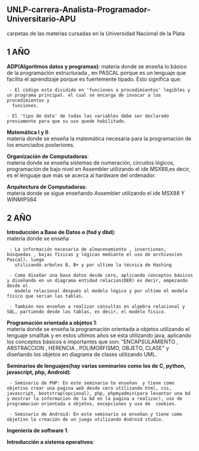 ## UNLP-carrera-Analista-Programador-Universitario-APU

carpetas de las materias cursadas en la Universidad Nacional de la Plata

## 1 AÑO

 **ADP(Algoritmos datos y programas)**: 
materia donde se enseña lo básico de la programación estructurada , en PASCAL porque es un lenguaje que facilita el aprendizaje porque es fuertemente tipado. Esto significa que:
    
     - El código esta dividido en 'funciones o procedimientos' legibles y un programa principal. el cual se encarga de invocar a los procedimientos y 
      funciones.

    - El 'tipo de dato' de todas las variables debe ser declarado previamente para que su uso quede habilitado.

 **Matemática I y II**:  
materia donde se enseña la matemática necesaria para la programación de los enunciados posteriores.

 **Organización de Computadoras**:  
materia donde se enseña sistemas de numeración, circuitos lógicos, programación de bajo nivel en Assembler utilizando el ide MSX88,es decir, es el lenguaje que más se acerca al hardware del ordenador.

 **Arquitectura de Computadoras**:  
materia donde se sigue enseñando Assembler utilizando el ide MSX88 Y WINMIPS64

## 2 AÑO

**Introducción a Base de Datos o (fod y dbd)**:  
materia donde se enseña 

     - La información necesaria de almacenamiento , inserciones,  búsquedas , bajas físicas y lógicas mediante el uso de archivos(en Pascal), luego 
       utilizando arboles B, B+ y por ultimo la técnica de Hashing

     - Como diseñar una base datos desde cero, aplicando conceptos básicos y diseñando en un diagrama entidad relacion(DER) es decir, empezando desde el 
       modelo relacional después al modelo lógico y por ultimo el modelo físico que serian las tablas.

     - También nos enseñan a realizar consultas en algebra relacional y SQL, partiendo desde las tablas, es decir, el modelo fisico.

**Programación orientada a objetos 1**:  
materia donde se enseña la programación orientada a objetos utilizando el lenguaje smalltak y en estos ultimos años se esta utilizando java, aplicando los conceptos básicos e importantes que son: "ENCAPSULAMIENTO , ABSTRACCION , HERENCIA , POLIMORFISMO, OBJETO, CLASE" y diseñando los objetos en diagrama de clases utilizando UML.

**Seminarios de lenguajes(hay varias seminarios como los de C, python, javascript, php, Android)**:  
    
     - Seminario de PHP: En este seminario te enseñan  y tiene como objetivo crear una pagina web desde cero utilizando html, css, javascript, bootstrap(opcional), php, phpmyadmin(para levantar una bd y mostrar la informacion de la bd en la pagina a realizar), uso de programacion orientada a objetos, excepciones y uso de  cookies.
  
     - Seminario de Android: En este seminario se enseñan y tiene como objetivo la creación de un juego utilizando Android studio.

**Ingeniería de software 1**:

**Introducción a sistema operativos**:


